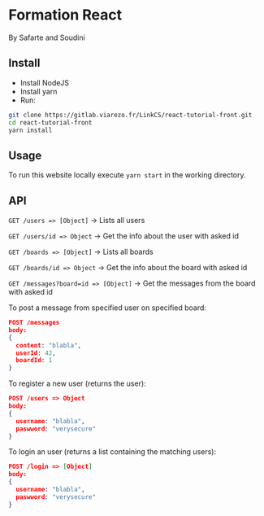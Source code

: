 # Formation React

By Safarte and Soudini

## Install

* Install NodeJS
* Install yarn
* Run:

```bash
git clone https://gitlab.viarezo.fr/LinkCS/react-tutorial-front.git
cd react-tutorial-front
yarn install
```

## Usage

To run this website locally execute `yarn start` in the working directory.

## API

`GET /users => [Object]` -> Lists all users

`GET /users/id => Object` -> Get the info about the user with asked id

`GET /boards => [Object]` -> Lists all boards

`GET /boards/id => Object` -> Get the info about the board with asked id

`GET /messages?board=id => [Object]` -> Get the messages from the board with asked id

To post a message from specified user on specified board:

```json
POST /messages
body:
{
  content: "blabla",
  userId: 42,
  boardId: 1
}
```

To register a new user (returns the user):

```json
POST /users => Object
body:
{
  username: "blabla",
  paswword: "verysecure"
}
```

To login an user (returns a list containing the matching users):

```json
POST /login => [Object]
body:
{
  username: "blabla",
  paswword: "verysecure"
}
```
